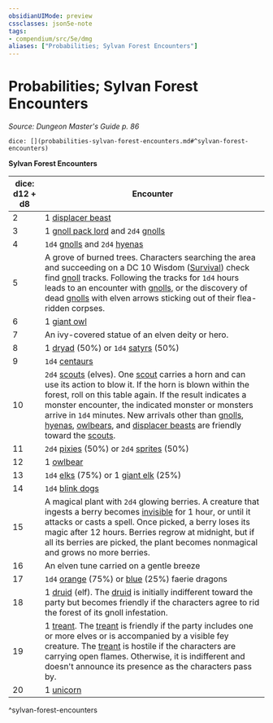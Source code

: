 ```yaml
---
obsidianUIMode: preview
cssclasses: json5e-note
tags:
- compendium/src/5e/dmg
aliases: ["Probabilities; Sylvan Forest Encounters"]
---
```

# Probabilities; Sylvan Forest Encounters
*Source: Dungeon Master's Guide p. 86* 

`dice: [](probabilities-sylvan-forest-encounters.md#^sylvan-forest-encounters)`

**Sylvan Forest Encounters**

| dice: d12 + d8 | Encounter |
|----------------|-----------|
| 2 | 1 [displacer beast](z_compendium/bestiary/monstrosity/displacer-beast.md) |
| 3 | 1 [gnoll pack lord](z_compendium/bestiary/humanoid/gnoll-pack-lord.md) and `2d4` [gnolls](z_compendium/bestiary/humanoid/gnoll.md) |
| 4 | `1d4` [gnolls](z_compendium/bestiary/humanoid/gnoll.md) and `2d4` [hyenas](z_compendium/bestiary/beast/hyena.md) |
| 5 | A grove of burned trees. Characters searching the area and succeeding on a DC 10 Wisdom ([Survival](z_compendium/rules/skills.md#Survival)) check find [gnoll](z_compendium/bestiary/humanoid/gnoll.md) tracks. Following the tracks for `1d4` hours leads to an encounter with [gnolls](z_compendium/bestiary/humanoid/gnoll.md), or the discovery of dead [gnolls](z_compendium/bestiary/humanoid/gnoll.md) with elven arrows sticking out of their flea-ridden corpses. |
| 6 | 1 [giant owl](z_compendium/bestiary/beast/giant-owl.md) |
| 7 | An ivy-covered statue of an elven deity or hero. |
| 8 | 1 [dryad](z_compendium/bestiary/fey/dryad.md) (50%) or `1d4` [satyrs](z_compendium/bestiary/fey/satyr.md) (50%) |
| 9 | `1d4` [centaurs](z_compendium/bestiary/monstrosity/centaur.md) |
| 10 | `2d4` [scouts](z_compendium/bestiary/humanoid/scout.md) (elves). One [scout](z_compendium/bestiary/humanoid/scout.md) carries a horn and can use its action to blow it. If the horn is blown within the forest, roll on this table again. If the result indicates a monster encounter, the indicated monster or monsters arrive in `1d4` minutes. New arrivals other than [gnolls](z_compendium/bestiary/humanoid/gnoll.md), [hyenas](z_compendium/bestiary/beast/hyena.md), [owlbears](z_compendium/bestiary/monstrosity/owlbear.md), and [displacer beasts](z_compendium/bestiary/monstrosity/displacer-beast.md) are friendly toward the [scouts](z_compendium/bestiary/humanoid/scout.md). |
| 11 | `2d4` [pixies](z_compendium/bestiary/fey/pixie.md) (50%) or `2d4` [sprites](z_compendium/bestiary/fey/sprite.md) (50%) |
| 12 | 1 [owlbear](z_compendium/bestiary/monstrosity/owlbear.md) |
| 13 | `1d4` [elks](z_compendium/bestiary/beast/elk.md) (75%) or 1 [giant elk](z_compendium/bestiary/beast/giant-elk.md) (25%) |
| 14 | `1d4` [blink dogs](z_compendium/bestiary/fey/blink-dog.md) |
| 15 | A magical plant with `2d4` glowing berries. A creature that ingests a berry becomes [invisible](z_compendium/rules/conditions.md#invisible) for 1 hour, or until it attacks or casts a spell. Once picked, a berry loses its magic after 12 hours. Berries regrow at midnight, but if all its berries are picked, the plant becomes nonmagical and grows no more berries. |
| 16 | An elven tune carried on a gentle breeze |
| 17 | `1d4` [orange](z_compendium/bestiary/dragon/faerie-dragon-orange.md) (75%) or [blue](z_compendium/bestiary/dragon/faerie-dragon-blue.md) (25%) faerie dragons |
| 18 | 1 [druid](z_compendium/bestiary/humanoid/druid.md) (elf). The [druid](z_compendium/bestiary/humanoid/druid.md) is initially indifferent toward the party but becomes friendly if the characters agree to rid the forest of its gnoll infestation. |
| 19 | 1 [treant](z_compendium/bestiary/plant/treant.md). The [treant](z_compendium/bestiary/plant/treant.md) is friendly if the party includes one or more elves or is accompanied by a visible fey creature. The [treant](z_compendium/bestiary/plant/treant.md) is hostile if the characters are carrying open flames. Otherwise, it is indifferent and doesn't announce its presence as the characters pass by. |
| 20 | 1 [unicorn](z_compendium/bestiary/celestial/unicorn.md) |
^sylvan-forest-encounters